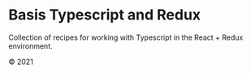 # Basis Typescript and Redux

Collection of recipes for working with Typescript in the React + Redux environment.

© 2021
